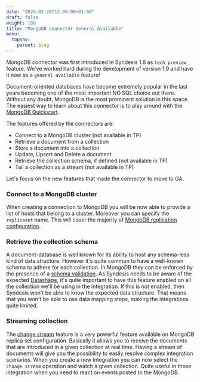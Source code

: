 ```yaml
---
date: "2020-02-28T12:00:00+01:00"
draft: false
weight: 180
title: "MongoDB connector General Available"
menu:
  topnav:
    parent: blog
---
```


MongoDB connector was first introduced in Syndesis 1.8 as `tech preview` feature. We've worked hard during the development of version 1.9 and have it now as a `general available` feature!

Document-oriented databases have become extremely popular in the last years becoming one of the most important NO SQL choice out there. Without any doubt, MongoDB is the most prominent solution in this space. The easiest way to learn about this connector is to play around with the [MongoDB Quickstart](https://github.com/syndesisio/syndesis-quickstarts/tree/master/mongodb).

The features offered by the connectors are:

* Connect to a MongoDB cluster (not available in TP)
* Retrieve a document from a collection
* Store a document into a collection
* Update, Upsert and Delete a document
* Retrieve the collection schema, if defined (not available in TP)
* Tail a collection as a stream (not available in TP)

Let's focus on the new features that made the connector to move to GA.

### Connect to a MongoDB cluster
When creating a connection to MongoDB you will be now able to provide a list of hosts that belong to a cluster. Moreover you can specify the `replicaset` name. This will cover the majority of [MongoDB replication configuration](https://docs.mongodb.com/manual/replication/).

### Retrieve the collection schema
A document-database is well known for its ability to host any schema-less kind of data structure. However it's quite common to have a well-known schema to adhere for each collection. In MongoDB they can be enforced by the presence of a [schema validation](https://docs.mongodb.com/manual/core/schema-validation/). As Syndesis needs to be aware of the expected [Datashape](https://syndesis.io/docs/datashapes/), it's quite important to have this feature enabled on all the collection we'll be using in the integration. If this is not enabled, then Syndesis won't be able to know the expected data structure. That means that you won't be able to use data mapping steps, making the integrations quite limited.

### Streaming collection
The [change stream](https://docs.mongodb.com/manual/changeStreams/) feature is a very powerful feature available on MongoDB replica set configuration. Basically it allows you to receive the documents that are introduced in a given collection at real time. Having a stream of documents will give you the possibility to easily resolve complex integration scenarios. When you create a new integration you can now select the `change stream` operation and watch a given collection. Quite useful in those integration when you need to react on events posted to the MongoDB.